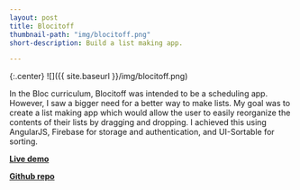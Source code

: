 ```yaml
---
layout: post
title: Blocitoff
thumbnail-path: "img/blocitoff.png"
short-description: Build a list making app.

---
```


{:.center}
![]({{ site.baseurl }}/img/blocitoff.png)

In the Bloc curriculum, Blocitoff was intended to be a scheduling app. However, I saw a bigger need for a better way to make lists. My goal was to create a list making app which would allow the user to easily reorganize the contents of their lists by dragging and dropping. I achieved this using AngularJS, Firebase for storage and authentication, and UI-Sortable for sorting. 

**[Live demo](https://blocitoff-b377e.firebaseapp.com/)**

**[Github repo](https://github.com/toryherman/blocitoff)**
